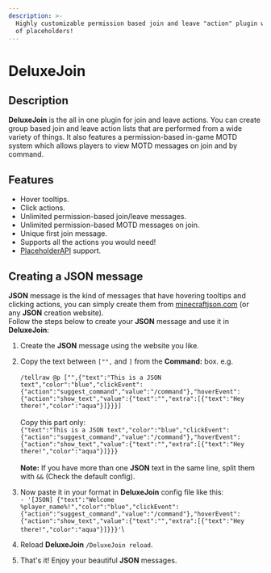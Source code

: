 ```yaml
---
description: >-
  Highly customizable permission based join and leave "action" plugin with tons
  of placeholders!
---
```


# DeluxeJoin

## Description

**DeluxeJoin** is the all in one plugin for join and leave actions. You can create group based join and leave action lists that are performed from a wide variety of things. It also features a permission-based in-game MOTD system which allows players to view MOTD messages on join and by command.

## Features

* Hover tooltips.
* Click actions.
* Unlimited permission-based join/leave messages.
* Unlimited permission-based MOTD messages on join.
* Unique first join message.
* Supports all the actions you would need!
* [PlaceholderAPI](https://www.spigotmc.org/resources/placeholderapi.6245/) support.

## Creating a JSON message

**JSON** message is the kind of messages that have hovering tooltips and clicking actions, you can simply create them from [minecraftjson.com](http://minecraftjson.com) (or any **JSON** creation website).\
Follow the steps below to create your **JSON** message and use it in **DeluxeJoin**:

1. Create the **JSON** message using the website you like.
2. Copy the text between `["",` and `]` from the **Command:** box. e.g.\
   \
   `/tellraw @p ["",{"text":"This is a JSON text","color":"blue","clickEvent":{"action":"suggest_command","value":"/command"},"hoverEvent":{"action":"show_text","value":{"text":"","extra":[{"text":"Hey there!","color":"aqua"}]}}}]`\
   \
   Copy this part only:\
   `{"text":"This is a JSON text","color":"blue","clickEvent":{"action":"suggest_command","value":"/command"},"hoverEvent":{"action":"show_text","value":{"text":"","extra":[{"text":"Hey there!","color":"aqua"}]}}}`\
   \
   **Note:** If you have more than one **JSON** text in the same line, split them with `&&` (Check the default config).
3. Now paste it in your format in **DeluxeJoin** config file like this:\
   `- '[JSON] {"text":"Welcome %player_name%!","color":"blue","clickEvent":{"action":"suggest_command","value":"/command"},"hoverEvent":{"action":"show_text","value":{"text":"","extra":[{"text":"Hey there!","color":"aqua"}]}}}'`\

4. Reload **DeluxeJoin** `/DeluxeJoin reload`.
5. That's it! Enjoy your beautiful **JSON** messages.
